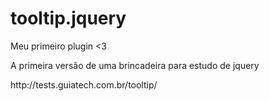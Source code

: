 tooltip.jquery
==============

Meu primeiro plugin <3
<p>A primeira versão de uma brincadeira para estudo de jquery</p>
http://tests.guiatech.com.br/tooltip/